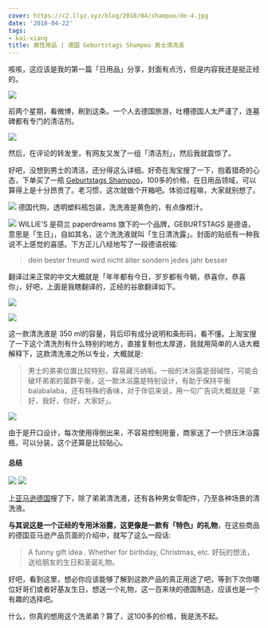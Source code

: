 ```yaml
---
cover: https://c2.llyz.xyz/blog/2018/04/shampoo/de-4.jpg
date: '2018-04-22'
tags:
- kai-xiang
title: 男性用品 | 德国 Geburtstags Shampoo 男士清洗液
---
```


咳咳，这应该是我的第一篇「日用品」分享，封面有点污，但是内容我还是挺正经的。

![](https://c2.llyz.xyz/blog/2018/04/shampoo/d2.jpg)

前两个星期，看微博，刷到这条。一个人去德国旅游，吐槽德国人太严谨了，连墓碑都有专门的清洁剂。

![](https://c2.llyz.xyz/blog/2018/04/shampoo/d3.jpg)

然后，在评论的转发里，有网友又发了一组「清洁剂」，然后我就震惊了。

好吧，没想到男士的清洁，还分得这么详细。好奇在淘宝搜了一下，抱着猎奇的心态，下单买了一瓶 [Geburtstags Shampoo](https://zuoluo.tv/geburtstags-shampoo)，100多的价格，在日用品领域，可以算得上是十分昂贵了。老习惯，这次就做个开箱吧。体验过程嘛，大家就别想了。

![](https://c2.llyz.xyz/blog/2018/04/shampoo/de-1.jpg) 德国代购，透明塑料瓶包装，洗洗液是黄色的，有点像橙汁。

![](https://c2.llyz.xyz/blog/2018/04/shampoo/de-2.jpg) WILLIE'S 是荷兰 paperdreams 旗下的一个品牌，GEBURTSTAGS 是德语，意思是「生日」，自如其名，这个洗洗液就叫「生日清洗露」。封面的贴纸有一种我说不上感觉的喜感。下方正儿八经地写了一段德语祝福:

> dein bester freund wird nicht älter sondern jedes jahr besser

翻译过来正常的中文大概就是「年年都有今日，岁岁都有今朝，恭喜你，恭喜你」，好吧，上面是我瞎翻译的，正经的谷歌翻译如下。

![](https://c2.llyz.xyz/blog/2018/04/shampoo/d4.jpg)

![](https://c2.llyz.xyz/blog/2018/04/shampoo/de-3.jpg)

这一款清洗液是 350 ml的容量，背后印有成分说明和条形码，看不懂。上淘宝搜了一下这个清洗剂有什么特别的地方，直接复制也太厚道，我就用简单的人话大概解释下，这款清洗液之所以专业，大概就是:

> 男士的弟弟位置比较特别，容易藏污纳垢，一般的沐浴露是弱碱性，可能会破坏弟弟的菌群平衡，这一款沐浴露是特别设计，有助于保持平衡balabalaba，还有特殊的香味，对于伴侣来说，用一句广告词大概就是「弟好，我好，你好，大家好」。

![](https://c2.llyz.xyz/blog/2018/04/shampoo/de-5.jpg)

由于是开口设计，每次使用得倒出来，不容易控制用量，商家送了一个挤压沐浴露瓶，可以分装，这个还算是比较贴心。

#### 总结

![](https://c2.llyz.xyz/blog/2018/04/shampoo/d5.jpg) ![](https://c2.llyz.xyz/blog/2018/04/shampoo/d6.jpg)

上[亚马逊德国](https://www.amazon.de/Udo-Schmidt-Eier-Shampoo-M%C3%A4nner-Geburtstag/dp/B009YT3FCI/ref=pd_sbs_121_9?_encoding=UTF8&pd_rd_i=B009YT3FCI&pd_rd_r=H9E6ENFH40RWADMK6CN7&pd_rd_w=kzIgr&pd_rd_wg=m6vkf&psc=1&refRID=H9E6ENFH40RWADMK6CN7)搜了下，除了弟弟清洗液，还有各种男女零配件，乃至各种场景的清洗液。

**与其说这是一个正经的专用沐浴露，这更像是一款有「特色」的礼物**，在这些商品的德国亚马逊产品页面的介绍中，就写了这么一段话:

> A funny gift idea . Whether for birthday, Christmas, etc. 好玩的想法，送给朋友的生日和圣诞礼物。

好吧，看到这里，想必你应该能够了解到这款产品的真正用途了吧，等到下次你哪位好哥们或者好基友生日，想送一个礼物，这一百来块的德国制造，应该也是一个有趣的选择吧。

什么，你真的想用这个洗弟弟？算了，这100多的价格，我是洗不起。

